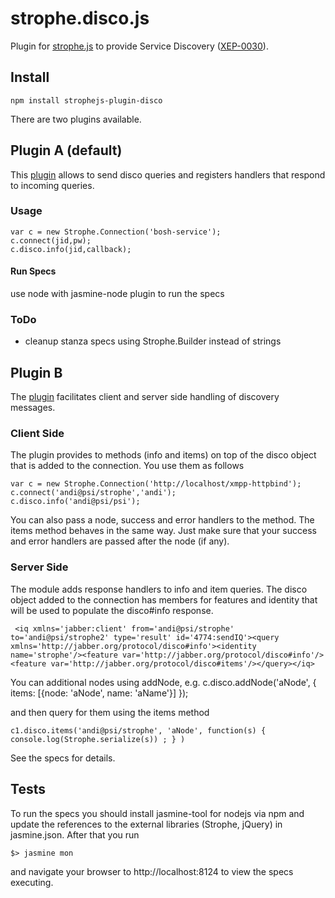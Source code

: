 # strophe.disco.js

Plugin for [strophe.js](https://www.npmjs.com/package/strophe.js) to provide Service Discovery
([XEP-0030](http://xmpp.org/extensions/xep-0030.html)).

## Install

    npm install strophejs-plugin-disco

There are two plugins available.

## Plugin A (default)

This [plugin](https://github.com/strophe/strophejs-plugin-disco/blob/master/src/strophe.disco.js) allows to
send disco queries and registers handlers that respond to incoming queries.

### Usage

    var c = new Strophe.Connection('bosh-service');
    c.connect(jid,pw);
    c.disco.info(jid,callback);

#### Run Specs

use node with jasmine-node plugin to run the specs

### ToDo

- cleanup stanza specs using Strophe.Builder instead of strings

## Plugin B

The [plugin](https://github.com/strophe/strophejs-plugin-disco/blob/master/public/javascript/strophe.disco.js)
facilitates client and server side handling of discovery messages.

### Client Side

The plugin provides to methods (info and items) on top of the disco object that
is added to the connection. You use them as follows

    var c = new Strophe.Connection('http://localhost/xmpp-httpbind');
    c.connect('andi@psi/strophe','andi');
    c.disco.info('andi@psi/psi');

You can also pass a node, success and error handlers to the method.
The items method behaves in the same way. Just make sure that your success and
error handlers are passed after the node (if any).

### Server Side

The module adds response handlers to info and item queries.
The disco object added to the connection has members for features and identity
that will be used to populate the disco#info response.

     <iq xmlns='jabber:client' from='andi@psi/strophe' to='andi@psi/strophe2' type='result' id='4774:sendIQ'><query xmlns='http://jabber.org/protocol/disco#info'><identity name='strophe'/><feature var='http://jabber.org/protocol/disco#info'/><feature var='http://jabber.org/protocol/disco#items'/></query></iq>

You can additional nodes using addNode, e.g.
    c.disco.addNode('aNode', { items: [{node: 'aNode', name: 'aName'}]  });

and then query for them using the items method

    c1.disco.items('andi@psi/strophe', 'aNode', function(s) { console.log(Strophe.serialize(s)) ; } )

See the specs for details.

## Tests

To run the specs you should install jasmine-tool for nodejs via npm and update
the references to the external libraries (Strophe, jQuery) in jasmine.json.
After that you run

    $> jasmine mon

and navigate your browser to http://localhost:8124 to view the specs executing.
